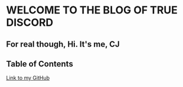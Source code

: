 # WELCOME TO THE BLOG OF TRUE DISCORD
## For real though, Hi. It's me, CJ

## Table of Contents

[Link to my GitHub](https://github.com/CJmegamax123)

